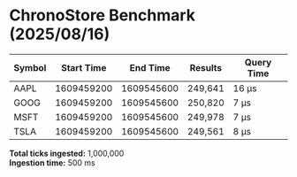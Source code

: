 # ChronoStore Benchmark (2025/08/16)

| Symbol | Start Time | End Time   | Results | Query Time |
| ------ | ---------- | ---------- | ------- | ---------- |
| AAPL   | 1609459200 | 1609545600 | 249,641 | 16 µs      |
| GOOG   | 1609459200 | 1609545600 | 250,820 | 7 µs       |
| MSFT   | 1609459200 | 1609545600 | 249,978 | 7 µs       |
| TSLA   | 1609459200 | 1609545600 | 249,561 | 8 µs       |

**Total ticks ingested:** 1,000,000  
**Ingestion time:** 500 ms
